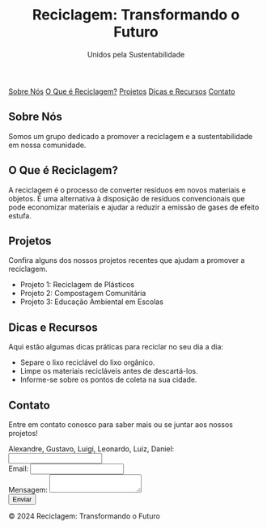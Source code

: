 <!DOCTYPE html> 
<html lang="pt-br">
<head>
    <meta charset="UTF-8">
    <meta name="viewport" content="width=device-width, initial-scale=1.0">

</head>
<body>
    <header>
        <h1>Reciclagem: Transformando o Futuro</h1>
        <p>Unidos pela Sustentabilidade</p>
    </header>
    <nav>
        <a href="#sobre-nos">Sobre Nós</a>
        <a href="#o-que-e">O Que é Reciclagem?</a>
        <a href="#projetos">Projetos</a>
        <a href="#dicas">Dicas e Recursos</a>
        <a href="#contato">Contato</a>
    </nav>
    <div class="container">
        <section id="sobre-nos">
            <h2>Sobre Nós</h2>
            <p>Somos um grupo dedicado a promover a reciclagem e a sustentabilidade em nossa comunidade.</p>
        </section>
        <section id="o-que-e">
            <h2>O Que é Reciclagem?</h2>
            <p>A reciclagem é o processo de converter resíduos em novos materiais e objetos. É uma alternativa à disposição de resíduos convencionais que pode economizar materiais e ajudar a reduzir a emissão de gases de efeito estufa.</p>
        </section>
        <section id="projetos">
            <h2>Projetos</h2>
            <p>Confira alguns dos nossos projetos recentes que ajudam a promover a reciclagem.</p>
            <ul>
                <li>Projeto 1: Reciclagem de Plásticos</li>
                <li>Projeto 2: Compostagem Comunitária</li>
                <li>Projeto 3: Educação Ambiental em Escolas</li>
            </ul>
        </section>
        <section id="dicas">
            <h2>Dicas e Recursos</h2>
            <p>Aqui estão algumas dicas práticas para reciclar no seu dia a dia:</p>
            <ul>
                <li>Separe o lixo reciclável do lixo orgânico.</li>
                <li>Limpe os materiais recicláveis antes de descartá-los.</li>
                <li>Informe-se sobre os pontos de coleta na sua cidade.</li>
            </ul>
        </section>
        <section id="contato">
            <h2>Contato</h2>
            <p>Entre em contato conosco para saber mais ou se juntar aos nossos projetos!</p>
            <form>
                <label for="nome">Alexandre, Gustavo, Luigi, Leonardo, Luiz, Daniel:</label>
                <input type="text" id="nome" name="nome">
                <br>
                <label for="email">Email:</label>
                <input type="email" id="email" name="email">
                <br>
                <label for="mensagem">Mensagem:</label>
                <textarea id="mensagem" name="mensagem"></textarea>
                <br>
                <button type="submit" class="button">Enviar</button>
            </form>
        </section>
    </div>
    <footer>
        <p>&copy; 2024 Reciclagem: Transformando o Futuro</p>
    </footer>
</body>
</html>
